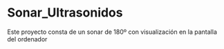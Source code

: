 # Sonar_Ultrasonidos
Este proyecto consta de un sonar de 180º con visualización en la pantalla del ordenador

